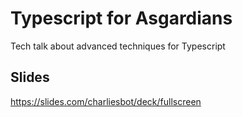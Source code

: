 # Typescript for Asgardians
Tech talk about advanced techniques for Typescript

## Slides
https://slides.com/charliesbot/deck/fullscreen
